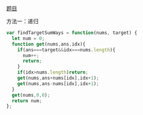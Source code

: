 [题目](https://leetcode.cn/problems/target-sum/)


方法一：递归
```js
var findTargetSumWays = function(nums, target) {
  let num = 0;
  function get(nums,ans,idx){
    if(ans===target&&idx===nums.length){
      num++;
      return;
    }
    if(idx>nums.length)return;
    get(nums,ans+nums[idx],idx+1);
    get(nums,ans-nums[idx],idx+1);
  }
  get(nums,0,0);
  return num;
};
```


